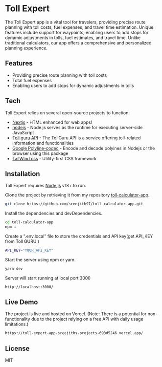 # Toll Expert

The Toll Expert app is a vital tool for travelers, providing precise route planning with toll costs, fuel expenses, and travel time estimation. Unique features include support for waypoints, enabling users to add stops for dynamic adjustments in tolls, fuel estimates, and travel time. Unlike traditional calculators, our app offers a comprehensive and personalized planning experience.

## Features

- Providing precise route planning with toll costs
- Total fuel expenses
- Enabling users to add stops for dynamic adjustments in tolls

## Tech

Toll Expert relies on several open-source projects to function:

- [Nextjs] - HTML enhanced for web apps!
- [nodejs] - Node.js serves as the runtime for executing server-side JavaScript
- [Toll guru API] - The TollGuru API is a service offering toll-related information and functionalities
- [Google Polyline-codec] - Encode and decode polyines in Nodejs or the browser using this package
- [TailWind css] - Utility-first CSS framework

## Installation

Toll Expert requires [Node.js](https://nodejs.org/) v18+ to run.

Clone the project by retrieving it from my repository [toll-calculator-app].

```sh
git clone https://github.com/sreejith97/toll-calculator-app.git
```

Install the dependencies and devDependencies.

```sh
cd toll-calculator-app
npm i
```

Create a ".env.local" file to store the credentials and API key(get API_KEY from Toll GURU )

```sh
API_KEY="YOUR_API_KEY"
```

Start the server using npm or yarn.

```sh
yarn dev
```

Server will start running at local port 3000

```sh
http://localhost:3000/
```

## Live Demo

The project is live and hosted on Vercel. (Note: There is a potential for non-functionality due to the project relying on a free API with daily usage limitations.)

```sh
https://toll-expert-app-sreejiths-projects-693d5246.vercel.app/
```

## License

MIT

[//]: # "These are reference links used in the body of this note and get stripped out when the markdown processor does its job. There is no need to format nicely because it shouldn't be seen. Thanks SO - http://stackoverflow.com/questions/4823468/store-comments-in-markdown-syntax"
[Nextjs]: https://nextjs.org/
[nodejs]: https://nodejs.org/en
[Toll Guru API]: https://tollguru.com/
[Google Polyline-codec]: https://www.npmjs.com/package/@googlemaps/polyline-codec
[Tailwind css]: https://tailwindcss.com/
[toll-calculator-app]: https://github.com/sreejith97/toll-calculator-app
